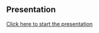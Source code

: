 ## Presentation
[Click here to start the presentation](https.//kasperbilde.github.io/openfoam-workshop)

